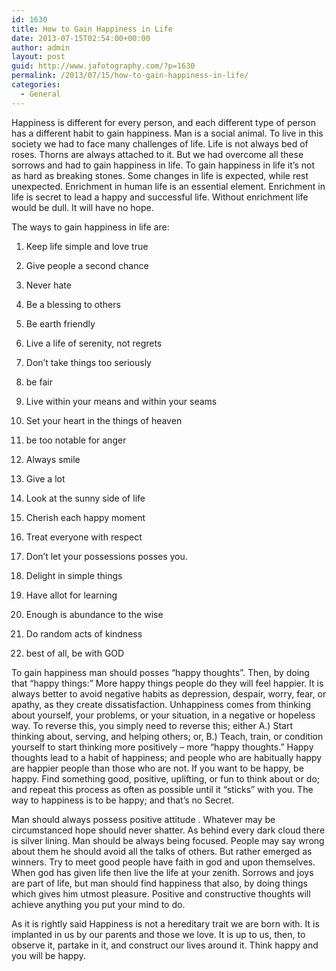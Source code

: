 ```yaml
---
id: 1630
title: How to Gain Happiness in Life
date: 2013-07-15T02:54:00+00:00
author: admin
layout: post
guid: http://www.jafotography.com/?p=1630
permalink: /2013/07/15/how-to-gain-happiness-in-life/
categories:
  - General
---
```

Happiness is different for every person, and each different type of person has a different habit to gain happiness. Man is a social animal. To live in this society we had to face many challenges of life. Life is not always bed of roses. Thorns are always attached to it. But we had overcome all these sorrows and had to gain happiness in life. To gain happiness in life it’s not as hard as breaking stones. Some changes in life is expected, while rest unexpected. Enrichment in human life is an essential element. Enrichment in life is secret to lead a happy and successful life. Without enrichment life would be dull. It will have no hope.
  
The ways to gain happiness in life are:

1. Keep life simple and love true
  
2. Give people a second chance
  
3. Never hate
  
4. Be a blessing to others
  
5. Be earth friendly
  
6. Live a life of serenity, not regrets
  
7. Don’t take things too seriously
  
8. be fair
  
9. Live within your means and within your seams
  
10. Set your heart in the things of heaven
  
11. be too notable for anger
  
12. Always smile
  
13. Give a lot
  
14. Look at the sunny side of life
  
15. Cherish each happy moment
  
16. Treat everyone with respect
  
17. Don’t let your possessions posses you.
  
18. Delight in simple things
  
19. Have allot for learning
  
20. Enough is abundance to the wise
  
21. Do random acts of kindness
  
22. best of all, be with GOD

To gain happiness man should posses &#8220;happy thoughts”. Then, by doing that &#8220;happy things:&#8221; More happy things people do they will feel happier. It is always better to avoid negative habits as depression, despair, worry, fear, or apathy, as they create dissatisfaction. Unhappiness comes from thinking about yourself, your problems, or your situation, in a negative or hopeless way. To reverse this, you simply need to reverse this; either A.) Start thinking about, serving, and helping others; or, B.) Teach, train, or condition yourself to start thinking more positively &#8211; more &#8220;happy thoughts.&#8221; Happy thoughts lead to a habit of happiness; and people who are habitually happy are happier people than those who are not. If you want to be happy, be happy. Find something good, positive, uplifting, or fun to think about or do; and repeat this process as often as possible until it &#8220;sticks&#8221; with you. The way to happiness is to be happy; and that&#8217;s no Secret.

Man should always possess positive attitude . Whatever may be circumstanced hope should never shatter. As behind every dark cloud there is silver lining. Man should be always being focused. People may say wrong about them he should avoid all the talks of others. But rather emerged as winners. Try to meet good people have faith in god and upon themselves. When god has given life then live the life at your zenith. Sorrows and joys are part of life, but man should find happiness that also, by doing things which gives him utmost pleasure. Positive and constructive thoughts will achieve anything you put your mind to do.

As it is rightly said Happiness is not a hereditary trait we are born with. It is implanted in us by our parents and those we love. It is up to us, then, to observe it, partake in it, and construct our lives around it. Think happy and you will be happy.